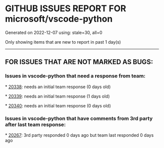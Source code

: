 
# GITHUB ISSUES REPORT FOR microsoft/vscode-python


Generated on 2022-12-07 using: stale=30, all=0


Only showing items that are new to report in past 1 day(s)


---

## FOR ISSUES THAT ARE NOT MARKED AS BUGS:


### Issues in vscode-python that need a response from team:


\* [20338](https://github.com/microsoft/vscode-python/issues/20338 "tabula-py"): needs an initial team response (0 days old)

\* [20339](https://github.com/microsoft/vscode-python/issues/20339 "Select Interp - Says Python not installed"): needs an initial team response (1 days old)

\* [20340](https://github.com/microsoft/vscode-python/issues/20340 "Unexpected Python Path notification when using fresh user data dir"): needs an initial team response (0 days old)

### Issues in vscode-python that have comments from 3rd party after last team response:


\* [20267](https://github.com/microsoft/vscode-python/issues/20267 "Go through our docs and make sure the content is up to date   "): 3rd party responded 0 days ago but team last responded 0 days ago
